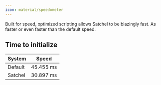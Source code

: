 ```yaml
---
icon: material/speedometer
---
```


Built for speed, optimized scripting allows Satchel to be blazingly fast. As faster or even faster than the default speed.

## Time to initialize

| System | Speed |
| --- | --- |
| Default | 45.455 ms |
| Satchel | 30.897 ms |
